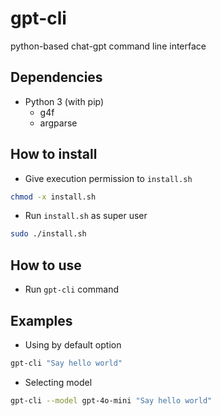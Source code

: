 # gpt-cli
python-based chat-gpt command line interface

## Dependencies
- Python 3 (with pip)
  - g4f
  - argparse

## How to install
- Give execution permission to ```install.sh```
```sh
chmod -x install.sh
```
- Run ```install.sh``` as super user
```sh
sudo ./install.sh
```

## How to use
- Run ```gpt-cli``` command

## Examples
- Using by default option
```sh
gpt-cli "Say hello world"
```
- Selecting model
```sh
gpt-cli --model gpt-4o-mini "Say hello world"
```

